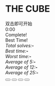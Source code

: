 ﻿<!DOCTYPE html>
<html lang="en" >
<head>
<meta charset="UTF-8">
<title>3D魔方小游戏</title>
<meta name="viewport" content="width=device-width,height=device-height,user-scalable=no,initial-scale=1.0,maximum-scale=1.0,minimum-scale=1.0">

<link rel="stylesheet" href="css/style.css">

</head>
<body>

<div class="ui">

  <div class="ui__background"></div>

  <div class="ui__game"></div>

  <div class="ui__texts">
    <h1 class="text text--title">
      <span>THE</span>
      <span>CUBE</span>
    </h1>
    <div class="text text--note">
      双击即可开始
    </div>
    <div class="text text--timer">
      0:00
    </div>
    <div class="text text--complete">
      <span>Complete!</span>
    </div>
    <div class="text text--best-time">
      <icon trophy></icon>
      <span>Best Time!</span>
    </div>
  </div>

  <div class="ui__prefs">
    <range name="flip" title="Flip Type" list="Swift&nbsp;,Smooth,Bounce"></range>
    <range name="scramble" title="Scramble Length" list="20,25,30"></range>
    <range name="fov" title="Camera Angle" list="Ortographic,Perspective"></range>
    <range name="theme" title="Color Scheme" list="Cube,Erno,Dust,Camo,Rain"></range>
  </div>

  <div class="ui__stats">
    <div class="stats" name="total-solves">
      <i>Total solves:</i><b>-</b>
    </div>
    <div class="stats" name="best-time">
      <i>Best time:</i><b>-</b>
    </div>
    <div class="stats" name="worst-time">
      <i>Worst time:</i><b>-</b>
    </div>
    <div class="stats" name="average-5">
      <i>Average of 5:</i><b>-</b>
    </div>
    <div class="stats" name="average-12">
      <i>Average of 12:</i><b>-</b>
    </div>
    <div class="stats" name="average-25">
      <i>Average of 25:</i><b>-</b>
    </div>
  </div>

  <div class="ui__buttons">
    <button class="btn btn--bl btn--stats">
      <icon trophy></icon>
    </button>
    <button class="btn btn--bl btn--prefs">
      <icon settings></icon>
    </button>
    <button class="btn btn--bl btn--back">
      <icon back></icon>
    </button>
    <button class="btn btn--br btn--pwa">
    </button>
  </div>

</div>

<script src='js/three.min.js'></script>
<script src="js/index.js"></script>
<div style="text-align:center;">

</div>
</body>
</html>
